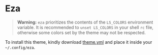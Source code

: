 # Eza

> **Warning:** `eza` prioritizes the contents of the `LS_COLORS` environment
> variable. It is recommended to `unset LS_COLORS` in your shell `rc` file,
> otherwise some colors set by the theme may not be respected.

To install this theme, kindly download
[theme.yml](https://git.sr.ht/~ficd/ashen/blob/main/eza/theme.yml) and place it
inside your `~/.config/eza`.
